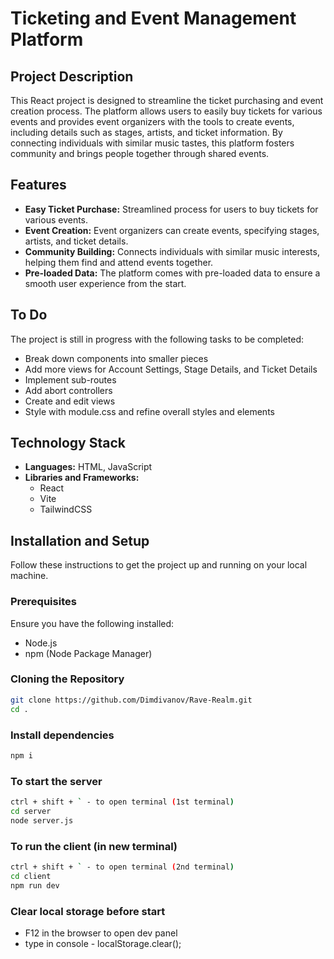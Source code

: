 # Ticketing and Event Management Platform

## Project Description

This React project is designed to streamline the ticket purchasing and event creation process. The platform allows users to easily buy tickets for various events and provides event organizers with the tools to create events, including details such as stages, artists, and ticket information. By connecting individuals with similar music tastes, this platform fosters community and brings people together through shared events.

## Features

-   **Easy Ticket Purchase:** Streamlined process for users to buy tickets for various events.
-   **Event Creation:** Event organizers can create events, specifying stages, artists, and ticket details.
-   **Community Building:** Connects individuals with similar music interests, helping them find and attend events together.
-   **Pre-loaded Data:** The platform comes with pre-loaded data to ensure a smooth user experience from the start.

## To Do

The project is still in progress with the following tasks to be completed:

-   Break down components into smaller pieces
-   Add more views for Account Settings, Stage Details, and Ticket Details
-   Implement sub-routes
-   Add abort controllers
-   Create and edit views
-   Style with module.css and refine overall styles and elements

## Technology Stack

-   **Languages:** HTML, JavaScript
-   **Libraries and Frameworks:**
    -   React
    -   Vite
    -   TailwindCSS

## Installation and Setup

Follow these instructions to get the project up and running on your local machine.

### Prerequisites

Ensure you have the following installed:

-   Node.js
-   npm (Node Package Manager)

### Cloning the Repository

```sh
git clone https://github.com/Dimdivanov/Rave-Realm.git
cd .
```

### Install dependencies

```sh
npm i
```

### To start the server

```sh
ctrl + shift + ` - to open terminal (1st terminal)
cd server
node server.js
```

### To run the client (in new terminal)

```sh
ctrl + shift + ` - to open terminal (2nd terminal)
cd client
npm run dev
```

### Clear local storage before start

-   F12 in the browser to open dev panel
-   type in console - localStorage.clear();
